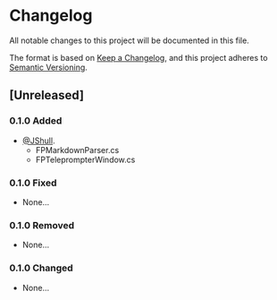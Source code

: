 # Changelog

All notable changes to this project will be documented in this file.

The format is based on [Keep a Changelog](https://keepachangelog.com/en/1.0.0/),
and this project adheres to [Semantic Versioning](https://semver.org/spec/v2.0.0.html).

## [Unreleased]

### 0.1.0 Added

- [@JShull](https://github.com/jshull).
  - FPMarkdownParser.cs
  - FPTeleprompterWindow.cs

### 0.1.0 Fixed

- None...

### 0.1.0 Removed

- None...

### 0.1.0 Changed

- None...
